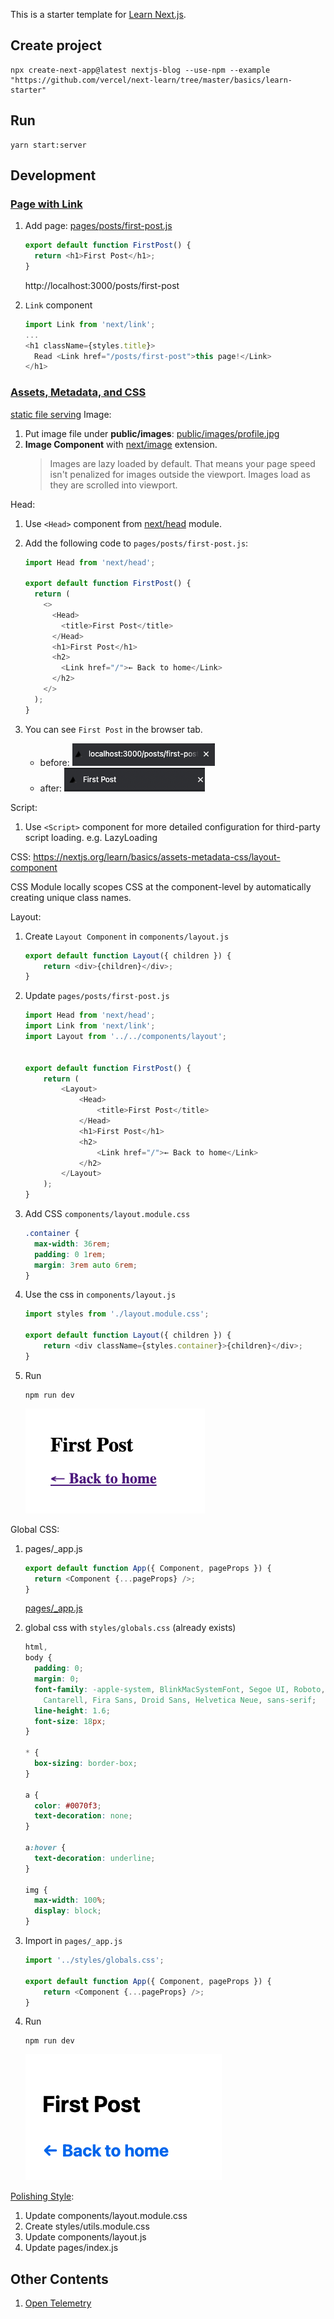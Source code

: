 This is a starter template for [Learn Next.js](https://nextjs.org/learn).

## Create project

```
npx create-next-app@latest nextjs-blog --use-npm --example "https://github.com/vercel/next-learn/tree/master/basics/learn-starter"
```

## Run

```
yarn start:server
```

## Development

### [Page with Link](https://nextjs.org/learn/basics/navigate-between-pages)

1. Add page: [pages/posts/first-post.js](pages/posts/first-post.js)
    ```js
    export default function FirstPost() {
      return <h1>First Post</h1>;
    }
    ```

    http://localhost:3000/posts/first-post
1. `Link` component
    ```js
    import Link from 'next/link';
    ...
    <h1 className={styles.title}>
      Read <Link href="/posts/first-post">this page!</Link>
    </h1>
    ```

### [Assets, Metadata, and CSS](https://nextjs.org/learn/basics/assets-metadata-css)

[static file serving](https://nextjs.org/docs/basic-features/static-file-serving)
Image:
1. Put image file under **public/images**: [public/images/profile.jpg](public/images/profile.jpg)
1. **Image Component** with [next/image](https://nextjs.org/docs/api-reference/next/image) extension.
    > Images are lazy loaded by default. That means your page speed isn't penalized for images outside the viewport. Images load as they are scrolled into viewport.

Head:
1. Use `<Head>` component from [next/head](https://nextjs.org/docs/api-reference/next/head) module.
1. Add the following code to `pages/posts/first-post.js`:

    ```js
    import Head from 'next/head';

    export default function FirstPost() {
      return (
        <>
          <Head>
            <title>First Post</title>
          </Head>
          <h1>First Post</h1>
          <h2>
            <Link href="/">← Back to home</Link>
          </h2>
        </>
      );
    }
    ```
1. You can see `First Post` in the browser tab.
    - before:
        ![](docs/header-before.png)
    - after:
        ![](docs/header-after.png)

Script:
1. Use `<Script>` component for more detailed configuration for third-party script loading. e.g. LazyLoading

CSS: https://nextjs.org/learn/basics/assets-metadata-css/layout-component

CSS Module locally scopes CSS at the component-level by automatically creating unique class names.

Layout:

1. Create `Layout Component` in `components/layout.js`

    ```js
    export default function Layout({ children }) {
        return <div>{children}</div>;
    }
    ```
1. Update `pages/posts/first-post.js`
    ```js
    import Head from 'next/head';
    import Link from 'next/link';
    import Layout from '../../components/layout';


    export default function FirstPost() {
        return (
            <Layout>
                <Head>
                    <title>First Post</title>
                </Head>
                <h1>First Post</h1>
                <h2>
                    <Link href="/">← Back to home</Link>
                </h2>
            </Layout>
        );
    }
    ```
1. Add CSS `components/layout.module.css`
    ```css
    .container {
      max-width: 36rem;
      padding: 0 1rem;
      margin: 3rem auto 6rem;
    }
    ```
1. Use the css in `components/layout.js`
    ```js
    import styles from './layout.module.css';

    export default function Layout({ children }) {
        return <div className={styles.container}>{children}</div>;
    }
    ```

1. Run
    ```
    npm run dev
    ```

    ![](docs/layout-component.png)

Global CSS:

1. pages/_app.js

    ```js
    export default function App({ Component, pageProps }) {
      return <Component {...pageProps} />;
    }
    ```

    [pages/_app.js](https://nextjs.org/docs/advanced-features/custom-app)

1. global css with `styles/globals.css` (already exists)

    ```css
    html,
    body {
      padding: 0;
      margin: 0;
      font-family: -apple-system, BlinkMacSystemFont, Segoe UI, Roboto, Oxygen, Ubuntu,
        Cantarell, Fira Sans, Droid Sans, Helvetica Neue, sans-serif;
      line-height: 1.6;
      font-size: 18px;
    }

    * {
      box-sizing: border-box;
    }

    a {
      color: #0070f3;
      text-decoration: none;
    }

    a:hover {
      text-decoration: underline;
    }

    img {
      max-width: 100%;
      display: block;
    }
    ```
1. Import in `pages/_app.js`

    ```js
    import '../styles/globals.css';

    export default function App({ Component, pageProps }) {
        return <Component {...pageProps} />;
    }
    ```
1. Run
    ```
    npm run dev
    ```

    ![](docs/global-css.png)


[Polishing Style](https://nextjs.org/learn/basics/assets-metadata-css/polishing-layout):

1. Update components/layout.module.css
1. Create styles/utils.module.css
1. Update components/layout.js
1. Update pages/index.js

## Other Contents

1. [Open Telemetry](docs/02-opentelemetry.md)
